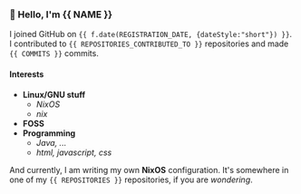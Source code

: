 ### 👋 Hello, I'm {{ NAME }}

I joined GitHub on `{{ f.date(REGISTRATION_DATE, {dateStyle:"short"}) }}`.
I contributed to `{{ REPOSITORIES_CONTRIBUTED_TO }}` repositories and made `{{ COMMITS }}` commits.

#### Interests

- **Linux/GNU stuff**
  - _NixOS_
  - _nix_
- **FOSS**
- **Programming**
  - _Java, ..._
  - _html, javascript, css_


And currently, I am writing my own **NixOS** configuration. It's somewhere in one of my `{{ REPOSITORIES }}` repositories, if you are _wondering_.